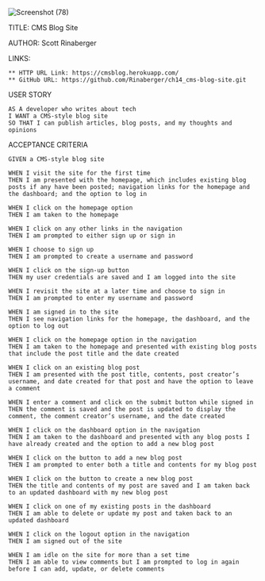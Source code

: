 ![Screenshot (78)](https://user-images.githubusercontent.com/108424256/204846207-454244ba-7b20-4336-936a-653708518795.png)


TITLE: CMS Blog Site

AUTHOR: Scott Rinaberger

LINKS:

    ** HTTP URL Link: https://cmsblog.herokuapp.com/
    ** GitHub URL: https://github.com/Rinaberger/ch14_cms-blog-site.git

USER STORY

    AS A developer who writes about tech
    I WANT a CMS-style blog site
    SO THAT I can publish articles, blog posts, and my thoughts and opinions

ACCEPTANCE CRITERIA

    GIVEN a CMS-style blog site

    WHEN I visit the site for the first time
    THEN I am presented with the homepage, which includes existing blog posts if any have been posted; navigation links for the homepage and the dashboard; and the option to log in

    WHEN I click on the homepage option
    THEN I am taken to the homepage

    WHEN I click on any other links in the navigation
    THEN I am prompted to either sign up or sign in

    WHEN I choose to sign up
    THEN I am prompted to create a username and password

    WHEN I click on the sign-up button
    THEN my user credentials are saved and I am logged into the site

    WHEN I revisit the site at a later time and choose to sign in
    THEN I am prompted to enter my username and password

    WHEN I am signed in to the site
    THEN I see navigation links for the homepage, the dashboard, and the option to log out

    WHEN I click on the homepage option in the navigation
    THEN I am taken to the homepage and presented with existing blog posts that include the post title and the date created

    WHEN I click on an existing blog post
    THEN I am presented with the post title, contents, post creator’s username, and date created for that post and have the option to leave a comment

    WHEN I enter a comment and click on the submit button while signed in
    THEN the comment is saved and the post is updated to display the comment, the comment creator’s username, and the date created

    WHEN I click on the dashboard option in the navigation
    THEN I am taken to the dashboard and presented with any blog posts I have already created and the option to add a new blog post

    WHEN I click on the button to add a new blog post
    THEN I am prompted to enter both a title and contents for my blog post

    WHEN I click on the button to create a new blog post
    THEN the title and contents of my post are saved and I am taken back to an updated dashboard with my new blog post

    WHEN I click on one of my existing posts in the dashboard
    THEN I am able to delete or update my post and taken back to an updated dashboard

    WHEN I click on the logout option in the navigation
    THEN I am signed out of the site

    WHEN I am idle on the site for more than a set time
    THEN I am able to view comments but I am prompted to log in again before I can add, update, or delete comments

